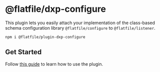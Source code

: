 # @flatfile/dxp-configure

This plugin lets you easily attach your implementation of the class-based schema configuration library `@flatfile/configure` to `@flatfile/listener`.

`npm i @flatfile/plugin-dxp-configure`

## Get Started

Follow [this guide](https://flatfile.com/docs/plugins/migrations/dxp-configure) to learn how to use the plugin.